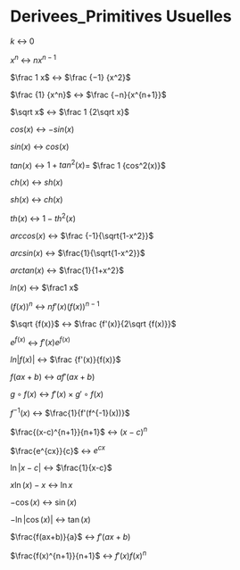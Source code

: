 # Derivees_Primitives Usuelles

$k$ ↔ $0$

$x^n$ ↔ $nx^{n−1}$

$\frac 1 x$ ↔ $\frac {−1} {x^2}$

$\frac {1} {x^n}$ ↔ $\frac {−n}{x^{n+1}}$

$\sqrt x$ ↔ $\frac 1 {2\sqrt x}$

$cos(x)$ ↔ $-sin(x)$

$sin(x)$ ↔ $cos(x)$

$tan(x)$ ↔ $1 +tan^2(x)$= $\frac 1 {cos^2(x)}$

$ch(x)$ ↔ $sh(x)$

$sh(x)$ ↔ $ch(x)$

$th(x)$ ↔ $1-th^2(x)$

$arccos(x)$ ↔ $\frac {-1}{\sqrt{1-x^2}}$

$arcsin(x)$ ↔ $\frac{1}{\sqrt{1-x^2}}$

$arctan(x)$ ↔ $\frac{1}{1+x^2}$

$ln(x)$ ↔ $\frac1 x$

$(f(x))^n$ ↔ $nf'(x)(f(x))^{n-1}$

$\sqrt {f(x)}$ ↔ $\frac {f'(x)}{2\sqrt {f(x)}}$

$e^{f(x)}$ ↔ $f'(x)e^{f(x)}$

$ln |f(x)|$ ↔ $\frac {f'(x)}{f(x)}$

$f(ax + b)$ ↔ $af' (ax + b)$

$g \circ f(x)$ ↔ $f'(x)\times g'\circ f(x)$

$f^{-1}(x)$ ↔ $\frac{1}{f'(f^{-1}(x))}$

$\frac{(x-c)^{n+1}}{n+1}$ ↔ $(x-c)^n$

$\frac{e^{cx}}{c}$ ↔ $e^{cx}$

$\ln |x-c |$ ↔ $\frac{1}{x-c}$

$x\ln (x) -x$ ↔ $\ln x$

$-\cos (x)$ ↔ $\sin(x)$

$-\ln |\cos(x)|$ ↔ $\tan(x)$

$\frac{f(ax+b)}{a}$ ↔ $f'(ax + b)$

$\frac{f(x)^{n+1}}{n+1}$ ↔ $f'(x)f(x)^n$
